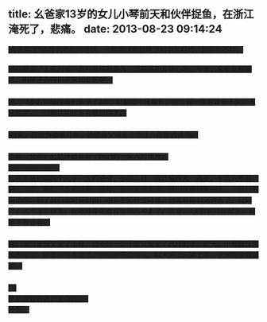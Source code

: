 title: 幺爸家13岁的女儿小琴前天和伙伴捉鱼，在浙江淹死了，悲痛。
date: 2013-08-23 09:14:24
---

<span style="font-family:Tahoma;font-size:14px;line-height:22px;background-color:#232323;">&nbsp;今天早上7点接到老爸的电话，一般电话都是晚上和中午打的，预感到不妙。</span><br />
<br />
<span style="font-family:Tahoma;font-size:14px;line-height:22px;background-color:#232323;">然后就说了上面的事，真的是特别意外，然后感到非常心闷。今年，幺爸家修房子，小琴还会四川老家10多天呢。</span><br />
<span style="font-family:Tahoma;font-size:14px;line-height:22px;background-color:#232323;"><br />
她2，3岁的时候在我们家带了2年，以前初中我每周，她让我一直抱着不下来，下来就哭。。。我都快10年没有看见她了。<br />
<br />
&nbsp;后来，在她外婆家几年，她随着父母去了浙江，在那边读书。<br />
<span><br />
今年，幺爸，幺姑还给我看了他们的一家人的照片。<br />
=============<br />
幺爸家最初由两个儿子，大的成成，小的二娃，我比成成大一两岁。十五六年前，我8，9岁，他6，7岁的时候，那年，有一天发大水，我们从姐姐家回去，一直沿着河边走，到了我们家的河对面，中午不知什么时候，他竟然跑到河边去了，过河了，水不深却很急。我眼睁睁得看着他被水冲走了。后来，3天后被打捞起来，我都不敢去看。<br />
<br />
他们家后来有又生了小琴，想不到一二十年又发生了这样的事。前天，小琴被伙伴叫去捉鱼，结果掉进水里了。旁边的不会游泳，叫人来了，弄上来，送医院没救过来。<br />
<br />
==<br />
愿把握好时光，生命。。。。<br />
怀念。</span></span>